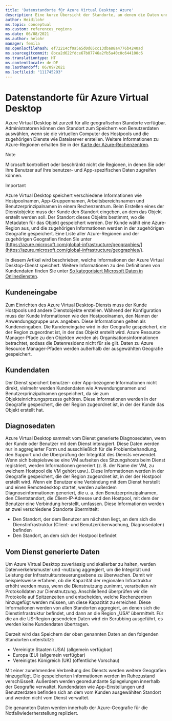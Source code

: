 ```yaml
---
title: 'Datenstandorte für Azure Virtual Desktop: Azure'
description: Eine kurze Übersicht der Standorte, an denen die Daten und Metadaten von Azure Virtual Desktop gespeichert werden.
author: Heidilohr
ms.topic: conceptual
ms.custom: references_regions
ms.date: 06/08/2021
ms.author: helohr
manager: femila
ms.openlocfilehash: ef72214cf0a5a5d0d65cc13dba88a4776b4240ad
ms.sourcegitcommit: 8bca2d622fdce67b07746a2fb5a40c0c644100c6
ms.translationtype: HT
ms.contentlocale: de-DE
ms.lasthandoff: 06/09/2021
ms.locfileid: "111745293"
---
```

# <a name="data-locations-for-azure-virtual-desktop"></a>Datenstandorte für Azure Virtual Desktop

Azure Virtual Desktop ist zurzeit für alle geografischen Standorte verfügbar. Administratoren können den Standort zum Speichern von Benutzerdaten auswählen, wenn sie die virtuellen Computer des Hostpools und die zugehörigen Dienste wie Dateiserver erstellen. Weitere Informationen zu Azure-Regionen erhalten Sie in der [Karte der Azure-Rechenzentren](https://azuredatacentermap.azurewebsites.net/).

>[!NOTE]
>Microsoft kontrolliert oder beschränkt nicht die Regionen, in denen Sie oder Ihre Benutzer auf Ihre benutzer- und App-spezifischen Daten zugreifen können.

>[!IMPORTANT]
>Azure Virtual Desktop speichert verschiedene Informationen wie Hostpoolnamen, App-Gruppennamen, Arbeitsbereichsnamen und Benutzerprinzipalnamen in einem Rechenzentrum. Beim Erstellen eines der Dienstobjekte muss der Kunde den Standort eingeben, an dem das Objekt erstellt werden soll. Der Standort dieses Objekts bestimmt, wo die Metadaten für das Objekt gespeichert werden. Der Kunde wählt eine Azure-Region aus, und die zugehörigen Informationen werden in der zugehörigen Geografie gespeichert. Eine Liste aller Azure-Regionen und der zugehörigen Geografien finden Sie unter [https://azure.microsoft.com/global-infrastructure/geographies/](https://azure.microsoft.com/global-infrastructure/geographies/).

In diesem Artikel wird beschrieben, welche Informationen der Azure Virtual Desktop-Dienst speichert. Weitere Informationen zu den Definitionen von Kundendaten finden Sie unter [So kategorisiert Microsoft Daten in Onlinediensten](https://www.microsoft.com/trust-center/privacy/customer-data-definitions).

## <a name="customer-input"></a>Kundeneingabe

Zum Einrichten des Azure Virtual Desktop-Diensts muss der Kunde Hostpools und andere Dienstobjekte erstellen. Während der Konfiguration muss der Kunde Informationen wie den Hostpoolnamen, den Namen der Anwendungsgruppe usw. angeben. Diese Informationen gelten als Kundeneingaben. Die Kundeneingabe wird in der Geografie gespeichert, die der Region zugeordnet ist, in der das Objekt erstellt wird. Azure Resource Manager-Pfade zu den Objekten werden als Organisationsinformationen betrachtet, sodass die Datenresidenz nicht für sie gilt. Daten zu Azure Resource Manager-Pfaden werden außerhalb der ausgewählten Geografie gespeichert.

## <a name="customer-data"></a>Kundendaten

Der Dienst speichert benutzer- oder App-bezogene Informationen nicht direkt, vielmehr werden Kundendaten wie Anwendungsnamen und Benutzerprinzipalnamen gespeichert, da sie zum Objekteinrichtungsprozess gehören. Diese Informationen werden in der Geografie gespeichert, die der Region zugeordnet ist, in der der Kunde das Objekt erstellt hat.

## <a name="diagnostic-data"></a>Diagnosedaten

Azure Virtual Desktop sammelt vom Dienst generierte Diagnosedaten, wenn der Kunde oder Benutzer mit dem Dienst interagiert. Diese Daten werden nur in aggregierter Form und ausschließlich für die Problembehandlung, den Support und die Überprüfung der Integrität des Diensts verwendet. Wenn sich beispielsweise eine VM aufseiten des Sitzungshosts beim Dienst registriert, werden Informationen generiert (z. B. der Name der VM, zu welchem Hostpool die VM gehört usw.). Diese Informationen werden in der Geografie gespeichert, die der Region zugeordnet ist, in der der Hostpool erstellt wird. Wenn ein Benutzer eine Verbindung mit dem Dienst herstellt und einen Remotedesktop startet, werden außerdem Diagnoseinformationen generiert, die u. a. den Benutzerprinzipalnamen, den Clientstandort, die Client-IP-Adresse und den Hostpool, mit dem der Benutzer eine Verbindung herstellt, umfassen. Diese Informationen werden an zwei verschiedene Standorte übermittelt:

- Den Standort, der dem Benutzer am nächsten liegt, an dem sich die Dienstinfrastruktur (Client- und Benutzerüberwachung, Diagnosedaten) befinden
- Den Standort, an dem sich der Hostpool befindet

## <a name="service-generated-data"></a>Vom Dienst generierte Daten

Um Azure Virtual Desktop zuverlässig und skalierbar zu halten, werden Datenverkehrsmuster und -nutzung aggregiert, um die Integrität und Leistung der Infrastruktursteuerungsebene zu überwachen. Damit wir beispielsweise erfahren, ob die Kapazität der regionalen Infrastruktur erhöht werden muss, wenn die Dienstnutzung zunimmt, verarbeiten wir Protokolldaten zur Dienstnutzung. Anschließend überprüfen wir die Protokolle auf Spitzenzeiten und entscheiden, welche Rechenzentren hinzugefügt werden müssen, um diese Kapazität zu erreichen. Diese Informationen werden von allen Standorten aggregiert, an denen sich die Dienstinfrastruktur befindet, und dann an die Region „USA“ übermittelt. Für die an die US-Region gesendeten Daten wird ein Scrubbing ausgeführt, es werden keine Kundendaten übertragen.

Derzeit wird das Speichern der oben genannten Daten an den folgenden Standorten unterstützt:

- Vereinigte Staaten (USA) (allgemein verfügbar)
- Europa (EU) (allgemein verfügbar)
- Vereinigtes Königreich (UK) (öffentliche Vorschau)

Mit einer zunehmenden Verbreitung des Diensts werden weitere Geografien hinzugefügt. Die gespeicherten Informationen werden im Ruhezustand verschlüsselt. Außerdem werden georedundante Spiegelungen innerhalb der Geografie verwaltet. Kundendaten wie App-Einstellungen und Benutzerdaten befinden sich an dem vom Kunden ausgewählten Standort und werden nicht vom Dienst verwaltet.

Die genannten Daten werden innerhalb der Azure-Geografie für die Notfallwiederherstellung repliziert.
